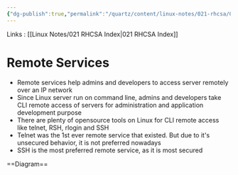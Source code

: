 ```yaml
---
{"dg-publish":true,"permalink":"/quartz/content/linux-notes/021-rhcsa/021-13-networking/021-13-4-remote-services/","noteIcon":"","created":"2023-10-14T22:10:59.541+05:30","updated":"2023-10-13T17:10:44.452+05:30"}
---
```


Links : [[Linux Notes/021 RHCSA Index\|021 RHCSA Index]]

# Remote Services

- Remote services help admins and developers to access server remotely over an IP network
- Since Linux server run on command line, admins and developers take CLI remote access of servers for administration and application development purpose
- There are plenty of opensource tools on Linux for CLI remote access like telnet, RSH, rlogin and SSH
- Telnet was the 1st ever remote service that existed. But due to it's unsecured behavior, it is not preferred nowadays
- SSH is the most preferred remote service, as it is most secured

==Diagram==